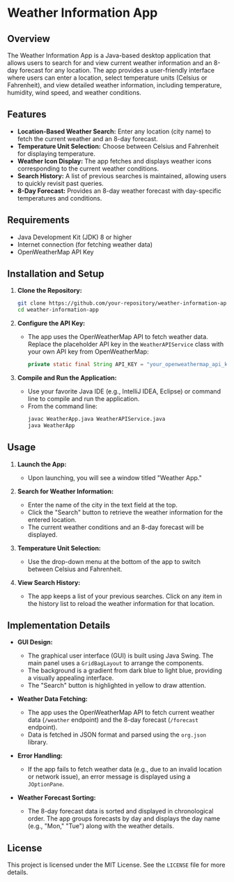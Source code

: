 
# Weather Information App

## Overview

The Weather Information App is a Java-based desktop application that allows users to search for and view current weather information and an 8-day forecast for any location. The app provides a user-friendly interface where users can enter a location, select temperature units (Celsius or Fahrenheit), and view detailed weather information, including temperature, humidity, wind speed, and weather conditions.

## Features

- **Location-Based Weather Search:** Enter any location (city name) to fetch the current weather and an 8-day forecast.
- **Temperature Unit Selection:** Choose between Celsius and Fahrenheit for displaying temperature.
- **Weather Icon Display:** The app fetches and displays weather icons corresponding to the current weather conditions.
- **Search History:** A list of previous searches is maintained, allowing users to quickly revisit past queries.
- **8-Day Forecast:** Provides an 8-day weather forecast with day-specific temperatures and conditions.

## Requirements

- Java Development Kit (JDK) 8 or higher
- Internet connection (for fetching weather data)
- OpenWeatherMap API Key

## Installation and Setup

1. **Clone the Repository:**
   ```bash
   git clone https://github.com/your-repository/weather-information-app.git
   cd weather-information-app
   ```

2. **Configure the API Key:**
   - The app uses the OpenWeatherMap API to fetch weather data. Replace the placeholder API key in the `WeatherAPIService` class with your own API key from OpenWeatherMap:
     ```java
     private static final String API_KEY = "your_openweathermap_api_key";
     ```

3. **Compile and Run the Application:**
   - Use your favorite Java IDE (e.g., IntelliJ IDEA, Eclipse) or command line to compile and run the application.
   - From the command line:
     ```bash
     javac WeatherApp.java WeatherAPIService.java
     java WeatherApp
     ```

## Usage

1. **Launch the App:**
   - Upon launching, you will see a window titled "Weather App."

2. **Search for Weather Information:**
   - Enter the name of the city in the text field at the top.
   - Click the "Search" button to retrieve the weather information for the entered location.
   - The current weather conditions and an 8-day forecast will be displayed.

3. **Temperature Unit Selection:**
   - Use the drop-down menu at the bottom of the app to switch between Celsius and Fahrenheit.

4. **View Search History:**
   - The app keeps a list of your previous searches. Click on any item in the history list to reload the weather information for that location.

## Implementation Details

- **GUI Design:**
  - The graphical user interface (GUI) is built using Java Swing. The main panel uses a `GridBagLayout` to arrange the components.
  - The background is a gradient from dark blue to light blue, providing a visually appealing interface.
  - The "Search" button is highlighted in yellow to draw attention.

- **Weather Data Fetching:**
  - The app uses the OpenWeatherMap API to fetch current weather data (`/weather` endpoint) and the 8-day forecast (`/forecast` endpoint).
  - Data is fetched in JSON format and parsed using the `org.json` library.

- **Error Handling:**
  - If the app fails to fetch weather data (e.g., due to an invalid location or network issue), an error message is displayed using a `JOptionPane`.

- **Weather Forecast Sorting:**
  - The 8-day forecast data is sorted and displayed in chronological order. The app groups forecasts by day and displays the day name (e.g., "Mon," "Tue") along with the weather details.

## License

This project is licensed under the MIT License. See the `LICENSE` file for more details.
